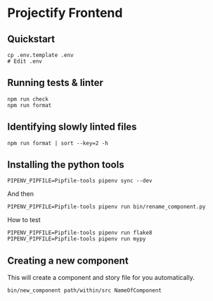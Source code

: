# Projectify Frontend

## Quickstart

```
cp .env.template .env
# Edit .env
```

## Running tests & linter

```
npm run check
npm run format
```

## Identifying slowly linted files

```
npm run format | sort --key=2 -h
```

## Installing the python tools

```
PIPENV_PIPFILE=Pipfile-tools pipenv sync --dev
```

And then

```
PIPENV_PIPFILE=Pipfile-tools pipenv run bin/rename_component.py
```

How to test

```
PIPENV_PIPFILE=Pipfile-tools pipenv run flake8
PIPENV_PIPFILE=Pipfile-tools pipenv run mypy
```

## Creating a new component

This will create a component and story file for you automatically.

```
bin/new_component path/within/src NameOfComponent
```
